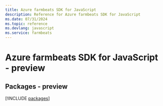 ```yaml
---
title: Azure farmbeats SDK for JavaScript
description: Reference for Azure farmbeats SDK for JavaScript
ms.date: 07/31/2024
ms.topic: reference
ms.devlang: javascript
ms.service: farmbeats
---
```

# Azure farmbeats SDK for JavaScript - preview
## Packages - preview
[!INCLUDE [packages](farmbeats-index.md)]